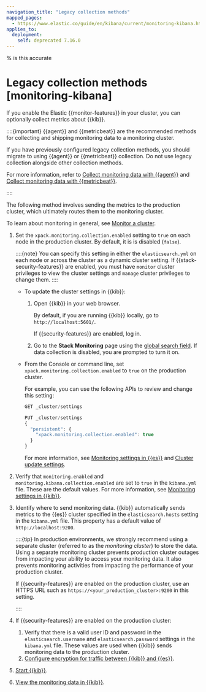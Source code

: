 ```yaml
---
navigation_title: "Legacy collection methods"
mapped_pages:
  - https://www.elastic.co/guide/en/kibana/current/monitoring-kibana.html
applies_to:
  deployment:
    self: deprecated 7.16.0
---
```

% is this accurate



# Legacy collection methods [monitoring-kibana]


If you enable the Elastic {{monitor-features}} in your cluster, you can optionally collect metrics about {{kib}}.

::::{important}
{{agent}} and {{metricbeat}} are the recommended methods for collecting and shipping monitoring data to a monitoring cluster.

If you have previously configured legacy collection methods, you should migrate to using {{agent}} or {{metricbeat}} collection. Do not use legacy collection alongside other collection methods.

For more information, refer to [Collect monitoring data with {{agent}}](kibana-monitoring-elastic-agent.md) and [Collect monitoring data with {{metricbeat}}](kibana-monitoring-metricbeat.md).

::::


The following method involves sending the metrics to the production cluster, which ultimately routes them to the monitoring cluster.

To learn about monitoring in general, see [Monitor a cluster](../../monitor.md).

1. Set the `xpack.monitoring.collection.enabled` setting to `true` on each node in the production cluster. By default, it is is disabled (`false`).

    ::::{note}
    You can specify this setting in either the `elasticsearch.yml` on each node or across the cluster as a dynamic cluster setting. If {{stack-security-features}} are enabled, you must have `monitor` cluster privileges to view the cluster settings and `manage` cluster privileges to change them.
    ::::


    * To update the cluster settings in {{kib}}:

        1. Open {{kib}} in your web browser.

            By default, if you are running {{kib}} locally, go to `http://localhost:5601/`.

            If {{security-features}} are enabled, log in.

        2. Go to the **Stack Monitoring** page using the [global search field](/explore-analyze/find-and-organize/find-apps-and-objects.md). If data collection is disabled, you are prompted to turn it on.

    * From the Console or command line, set `xpack.monitoring.collection.enabled` to `true` on the production cluster.<br>

        For example, you can use the following APIs to review and change this setting:

        ```js
        GET _cluster/settings

        PUT _cluster/settings
        {
          "persistent": {
            "xpack.monitoring.collection.enabled": true
          }
        }
        ```

        For more information, see [Monitoring settings in {{es}}](asciidocalypse://docs/elasticsearch/docs/reference/elasticsearch/configuration-reference/monitoring-settings.md) and [Cluster update settings](https://www.elastic.co/docs/api/doc/elasticsearch/operation/operation-cluster-put-settings).

2. Verify that `monitoring.enabled` and `monitoring.kibana.collection.enabled` are set to `true` in the `kibana.yml` file. These are the default values. For more information, see [Monitoring settings in {{kib}}](asciidocalypse://docs/kibana/docs/reference/configuration-reference/monitoring-settings.md).
3. Identify where to send monitoring data. {{kib}} automatically sends metrics to the {{es}} cluster specified in the `elasticsearch.hosts` setting in the `kibana.yml` file. This property has a default value of `http://localhost:9200`.<br>

    ::::{tip}
    In production environments, we strongly recommend using a separate cluster (referred to as the *monitoring cluster*) to store the data. Using a separate monitoring cluster prevents production cluster outages from impacting your ability to access your monitoring data. It also prevents monitoring activities from impacting the performance of your production cluster.

    If {{security-features}} are enabled on the production cluster, use an HTTPS URL such as `https://<your_production_cluster>:9200` in this setting.

    ::::

4. If {{security-features}} are enabled on the production cluster:

    1. Verify that there is a valid user ID and password in the `elasticsearch.username` and `elasticsearch.password` settings in the `kibana.yml` file. These values are used when {{kib}} sends monitoring data to the production cluster.
    2. [Configure encryption for traffic between {{kib}} and {{es}}](/deploy-manage/security/set-up-basic-security-plus-https.md#encrypt-kibana-http).

5. [Start {{kib}}](../../maintenance/start-stop-services/start-stop-kibana.md).
6. [View the monitoring data in {{kib}}](kibana-monitoring-data.md).

